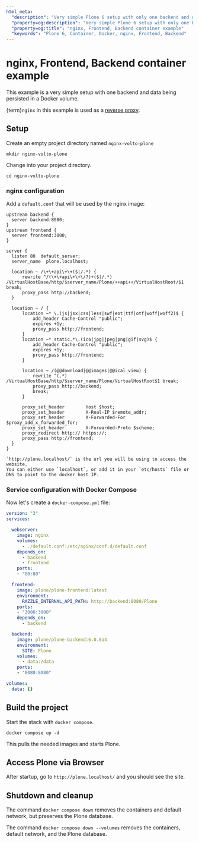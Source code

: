 ```yaml
---
html_meta:
  "description": "Very simple Plone 6 setup with only one backend and data being persisted in a Docker volume."
  "property=og:description": "Very simple Plone 6 setup with only one backend and data being persisted in a Docker volume."
  "property=og:title": "nginx, Frontend, Backend container example"
  "keywords": "Plone 6, Container, Docker, nginx, Frontend, Backend"
---
```


# nginx, Frontend, Backend container example

This example is a very simple setup with one backend and data being persisted in a Docker volume.

{term}`nginx` in this example is used as a [reverse proxy](https://docs.nginx.com/nginx/admin-guide/web-server/reverse-proxy/").

## Setup

Create an empty project directory named `nginx-volto-plone`

```shell
mkdir nginx-volto-plone
```

Change into your project directory.

```shell
cd nginx-volto-plone
```


### nginx configuration

Add a `default.conf` that will be used by the nginx image:

```nginx
upstream backend {
  server backend:8080;
}
upstream frontend {
  server frontend:3000;
}

server {
  listen 80  default_server;
  server_name  plone.localhost;

  location ~ /\+\+api\+\+($|/.*) {
      rewrite ^/(\+\+api\+\+\/?)+($|/.*) /VirtualHostBase/http/$server_name/Plone/++api++/VirtualHostRoot/$1 break;
      proxy_pass http://backend;
  }

  location ~ / {
      location ~* \.(js|jsx|css|less|swf|eot|ttf|otf|woff|woff2)$ {
          add_header Cache-Control "public";
          expires +1y;
          proxy_pass http://frontend;
      }
      location ~* static.*\.(ico|jpg|jpeg|png|gif|svg)$ {
          add_header Cache-Control "public";
          expires +1y;
          proxy_pass http://frontend;
      }

      location ~ /(@@download|@@images|@@ical_view) {
          rewrite ^(.*) /VirtualHostBase/http/$server_name/Plone/VirtualHostRoot$1 break;
          proxy_pass http://backend;
          break;
      }

      proxy_set_header        Host $host;
      proxy_set_header        X-Real-IP $remote_addr;
      proxy_set_header        X-Forwarded-For $proxy_add_x_forwarded_for;
      proxy_set_header        X-Forwarded-Proto $scheme;
      proxy_redirect http:// https://;
      proxy_pass http://frontend;
  }
}
```

```{note}
`http://plone.localhost/` is the url you will be using to access the website.
You can either use `localhost`, or add it in your `etc/hosts` file or DNS to point to the docker host IP.
```

### Service configuration with Docker Compose

Now let's create a `docker-compose.yml` file:

```yaml
version: "3"
services:

  webserver:
    image: nginx
    volumes:
      - ./default.conf:/etc/nginx/conf.d/default.conf
    depends_on:
      - backend
      - frontend
    ports:
    - "80:80"

  frontend:
    image: plone/plone-frontend:latest
    environment:
      RAZZLE_INTERNAL_API_PATH: http://backend:8080/Plone
    ports:
    - "3000:3000"
    depends_on:
      - backend

  backend:
    image: plone/plone-backend:6.0.0a4
    environment:
      SITE: Plone
    volumes:
      - data:/data
    ports:
    - "8080:8080"

volumes:
  data: {}
```


## Build the project

Start the stack with `docker compose`.

```shell
docker compose up -d
```

This pulls the needed images and starts Plone.


## Access Plone via Browser

After startup, go to `http://plone.localhost/` and you should see the site.


## Shutdown and cleanup

The command `docker compose down` removes the containers and default network, but preserves the Plone database.

The command `docker compose down --volumes` removes the containers, default network, and the Plone database.
